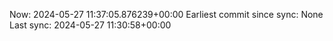 Now: 2024-05-27 11:37:05.876239+00:00 Earliest commit since sync: None Last sync: 2024-05-27 11:30:58+00:00
